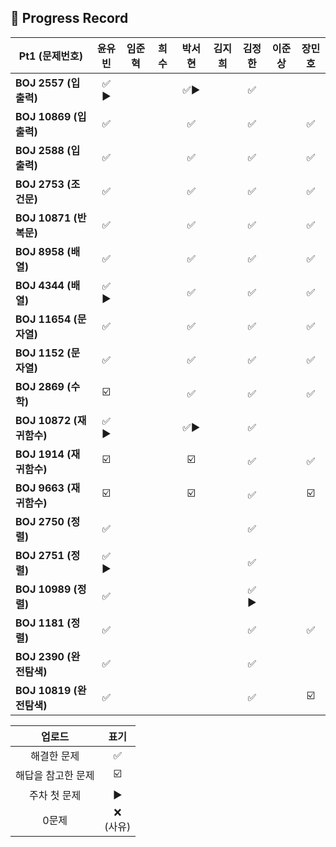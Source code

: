 ## 📍 Progress Record
| **Pt1 (문제번호)**       | **윤유빈** | **임준혁** | **희수** | **박서현** | **김지희** | **김정한** | **이준상** | **장민호** |
|----------------------|:-------:|:-------:|:------:|:-------:|:-------:|:-------:|:-------:|:-------:|
| **BOJ 2557 (입출력)**   |  ✅ ▶️   |         |        |   ✅▶️   |         |    ✅    |         |         |
| **BOJ 10869 (입출력)**  |    ✅    |         |        |    ✅    |         |    ✅    |         |    ✅    |
| **BOJ 2588 (입출력)**   |    ✅    |         |        |    ✅    |         |    ✅    |         |    ✅    |
| **BOJ 2753 (조건문)**   |    ✅    |         |        |    ✅    |         |    ✅    |         |    ✅    |
| **BOJ 10871 (반복문)**  |    ✅    |         |        |    ✅    |         |    ✅    |         |    ✅    |
| **BOJ 8958 (배열)**    |    ✅    |         |        |    ✅    |         |    ✅    |         |    ✅    |
| **BOJ 4344 (배열)**    |  ✅ ▶️   |         |        |    ✅    |         |    ✅    |         |    ✅    |
| **BOJ 11654 (문자열)**  |    ✅    |         |        |    ✅    |         |    ✅    |         |    ✅    |
| **BOJ 1152 (문자열)**   |    ✅    |         |        |    ✅    |         |    ✅    |         |    ✅    |
| **BOJ 2869 (수학)**    |   ☑️    |         |        |    ✅    |         |    ✅    |         |    ✅    |
| **BOJ 10872 (재귀함수)** |  ✅ ▶️   |         |        |   ✅▶️   |         |    ✅    |         |         |
| **BOJ 1914 (재귀함수)**  |   ☑️    |         |        |   ☑️    |         |    ✅    |         |    ✅    |
| **BOJ 9663 (재귀함수)**  |   ☑️    |         |        |   ☑️    |         |    ✅    |         |   ☑️    |
| **BOJ 2750 (정렬)**    |    ✅    |         |        |         |         |    ✅    |         |         |
| **BOJ 2751 (정렬)**    |  ✅ ▶️   |         |        |         |         |    ✅    |         |         |
| **BOJ 10989 (정렬)**   |    ✅    |         |        |         |         |  ✅ ▶️   |         |         |
| **BOJ 1181 (정렬)**    |    ✅    |         |        |         |         |    ✅    |         |    ✅    |
| **BOJ 2390 (완전탐색)**  |    ✅    |         |        |         |         |    ✅    |         |         |
| **BOJ 10819 (완전탐색)** |    ✅    |         |        |         |         |    ✅    |         |   ☑️    |



|    업로드     |     표기      |
|:----------:|:-----------:|
|   해결한 문제   |      ✅      |
| 해답을 참고한 문제 |     ☑️      |
|  주차 첫 문제   |     ▶️     |
|    0문제     | ❌ <br/>(사유) |



